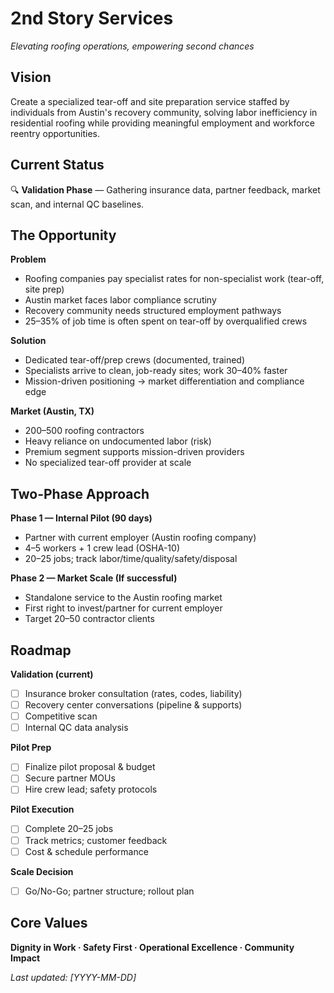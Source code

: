 # 2nd Story Services
*Elevating roofing operations, empowering second chances*

## Vision
Create a specialized tear-off and site preparation service staffed by individuals from Austin's recovery community, solving labor inefficiency in residential roofing while providing meaningful employment and workforce reentry opportunities.

## Current Status
🔍 **Validation Phase** — Gathering insurance data, partner feedback, market scan, and internal QC baselines.

## The Opportunity
**Problem**
- Roofing companies pay specialist rates for non-specialist work (tear-off, site prep)
- Austin market faces labor compliance scrutiny
- Recovery community needs structured employment pathways
- 25–35% of job time is often spent on tear-off by overqualified crews

**Solution**
- Dedicated tear-off/prep crews (documented, trained)
- Specialists arrive to clean, job-ready sites; work 30–40% faster
- Mission-driven positioning → market differentiation and compliance edge

**Market (Austin, TX)**
- 200–500 roofing contractors
- Heavy reliance on undocumented labor (risk)
- Premium segment supports mission-driven providers
- No specialized tear-off provider at scale

## Two-Phase Approach
**Phase 1 — Internal Pilot (90 days)**
- Partner with current employer (Austin roofing company)
- 4–5 workers + 1 crew lead (OSHA-10)
- 20–25 jobs; track labor/time/quality/safety/disposal

**Phase 2 — Market Scale (If successful)**
- Standalone service to the Austin roofing market
- First right to invest/partner for current employer
- Target 20–50 contractor clients

## Roadmap
**Validation (current)**
- [ ] Insurance broker consultation (rates, codes, liability)
- [ ] Recovery center conversations (pipeline & supports)
- [ ] Competitive scan
- [ ] Internal QC data analysis

**Pilot Prep**
- [ ] Finalize pilot proposal & budget
- [ ] Secure partner MOUs
- [ ] Hire crew lead; safety protocols

**Pilot Execution**
- [ ] Complete 20–25 jobs
- [ ] Track metrics; customer feedback
- [ ] Cost & schedule performance

**Scale Decision**
- [ ] Go/No-Go; partner structure; rollout plan

## Core Values
**Dignity in Work · Safety First · Operational Excellence · Community Impact**

*Last updated: [YYYY-MM-DD]*
